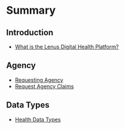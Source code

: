 # Summary

## Introduction

* [What is the Lenus Digital Health Platform?](README.md)

## Agency

* [Requesting Agency](agency/requesting-agency.md)
* [Request Agency Claims](agency/request-agency-claims.md)

## Data Types

* [Health Data Types](data-types/README.md)

